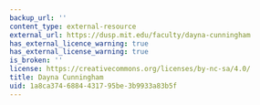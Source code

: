 ```yaml
---
backup_url: ''
content_type: external-resource
external_url: https://dusp.mit.edu/faculty/dayna-cunningham
has_external_licence_warning: true
has_external_license_warning: true
is_broken: ''
license: https://creativecommons.org/licenses/by-nc-sa/4.0/
title: Dayna Cunningham
uid: 1a8ca374-6884-4317-95be-3b9933a83b5f
---
```

